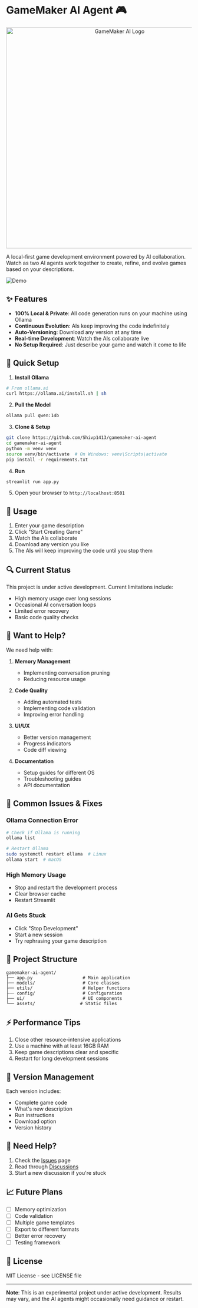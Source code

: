 # GameMaker AI Agent 🎮 

<div align="center">
  <img src="assets/icon.svg" width="600" height="600" alt="GameMaker AI Logo">
</div>

A local-first game development environment powered by AI collaboration. Watch as two AI agents work together to create, refine, and evolve games based on your descriptions.

![Demo](assets/demo.gif)

## ✨ Features

- **100% Local & Private**: All code generation runs on your machine using Ollama
- **Continuous Evolution**: AIs keep improving the code indefinitely
- **Auto-Versioning**: Download any version at any time
- **Real-time Development**: Watch the AIs collaborate live
- **No Setup Required**: Just describe your game and watch it come to life

## 🚀 Quick Setup

1. **Install Ollama**
```bash
# From ollama.ai
curl https://ollama.ai/install.sh | sh
```

2. **Pull the Model**
```bash
ollama pull qwen:14b
```

3. **Clone & Setup**
```bash
git clone https://github.com/Shivp1413/gamemaker-ai-agent
cd gamemaker-ai-agent
python -m venv venv
source venv/bin/activate  # On Windows: venv\Scripts\activate
pip install -r requirements.txt
```

4. **Run**
```bash
streamlit run app.py
```

5. Open your browser to `http://localhost:8501`

## 🎯 Usage

1. Enter your game description
2. Click "Start Creating Game"
3. Watch the AIs collaborate
4. Download any version you like
5. The AIs will keep improving the code until you stop them

## 🔍 Current Status

This project is under active development. Current limitations include:

- High memory usage over long sessions
- Occasional AI conversation loops
- Limited error recovery
- Basic code quality checks

## 🤝 Want to Help?

We need help with:

1. **Memory Management**
   - Implementing conversation pruning
   - Reducing resource usage

2. **Code Quality**
   - Adding automated tests
   - Implementing code validation
   - Improving error handling

3. **UI/UX**
   - Better version management
   - Progress indicators
   - Code diff viewing

4. **Documentation**
   - Setup guides for different OS
   - Troubleshooting guides
   - API documentation

## 🐛 Common Issues & Fixes

### Ollama Connection Error
```bash
# Check if Ollama is running
ollama list

# Restart Ollama
sudo systemctl restart ollama  # Linux
ollama start  # macOS
```

### High Memory Usage
- Stop and restart the development process
- Clear browser cache
- Restart Streamlit

### AI Gets Stuck
- Click "Stop Development"
- Start a new session
- Try rephrasing your game description

## 📁 Project Structure
```
gamemaker-ai-agent/
├── app.py                   # Main application
├── models/                  # Core classes
├── utils/                   # Helper functions
├── config/                  # Configuration
├── ui/                      # UI components
└── assets/                 # Static files
```

## ⚡ Performance Tips

1. Close other resource-intensive applications
2. Use a machine with at least 16GB RAM
3. Keep game descriptions clear and specific
4. Restart for long development sessions

## 🔄 Version Management

Each version includes:
- Complete game code
- What's new description
- Run instructions
- Download option
- Version history

## 🛟 Need Help?

1. Check the [Issues](https://github.com/Shivp1413/gamemaker-ai-agent/issues) page
2. Read through [Discussions](https://github.com/Shivp1413/gamemaker-ai-agent/discussions)
3. Start a new discussion if you're stuck

## 📈 Future Plans

- [ ] Memory optimization
- [ ] Code validation
- [ ] Multiple game templates
- [ ] Export to different formats
- [ ] Better error recovery
- [ ] Testing framework

## 📝 License

MIT License - see LICENSE file

---

**Note**: This is an experimental project under active development. Results may vary, and the AI agents might occasionally need guidance or restart.